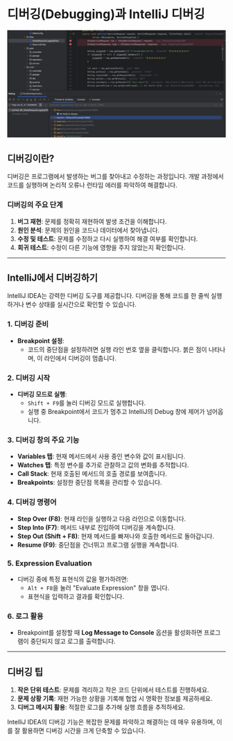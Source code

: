 # 디버깅(Debugging)과 IntelliJ 디버깅

![img.png](../img/debugging.png)

## 디버깅이란?
디버깅은 프로그램에서 발생하는 버그를 찾아내고 수정하는 과정입니다. 개발 과정에서 코드를 실행하며 논리적 오류나 런타임 에러를 파악하여 해결합니다.

### 디버깅의 주요 단계
1. **버그 재현**: 문제를 정확히 재현하여 발생 조건을 이해합니다.
2. **원인 분석**: 문제의 원인을 코드나 데이터에서 찾아냅니다.
3. **수정 및 테스트**: 문제를 수정하고 다시 실행하여 해결 여부를 확인합니다.
4. **회귀 테스트**: 수정이 다른 기능에 영향을 주지 않았는지 확인합니다.

---

## IntelliJ에서 디버깅하기

IntelliJ IDEA는 강력한 디버깅 도구를 제공합니다. 디버깅을 통해 코드를 한 줄씩 실행하거나 변수 상태를 실시간으로 확인할 수 있습니다.

### 1. 디버깅 준비
- **Breakpoint 설정**:
    - 코드의 중단점을 설정하려면 실행 라인 번호 옆을 클릭합니다. 붉은 점이 나타나며, 이 라인에서 디버깅이 멈춥니다.

### 2. 디버깅 시작
- **디버깅 모드로 실행**:
    - `Shift + F9`를 눌러 디버깅 모드로 실행합니다.
    - 실행 중 Breakpoint에서 코드가 멈추고 IntelliJ의 Debug 창에 제어가 넘어옵니다.

### 3. 디버깅 창의 주요 기능
- **Variables 탭**: 현재 메서드에서 사용 중인 변수와 값이 표시됩니다.
- **Watches 탭**: 특정 변수를 추가로 관찰하고 값의 변화를 추적합니다.
- **Call Stack**: 현재 호출된 메서드의 호출 경로를 보여줍니다.
- **Breakpoints**: 설정한 중단점 목록을 관리할 수 있습니다.

### 4. 디버깅 명령어
- **Step Over (F8)**: 현재 라인을 실행하고 다음 라인으로 이동합니다.
- **Step Into (F7)**: 메서드 내부로 진입하여 디버깅을 계속합니다.
- **Step Out (Shift + F8)**: 현재 메서드를 빠져나와 호출한 메서드로 돌아갑니다.
- **Resume (F9)**: 중단점을 건너뛰고 프로그램 실행을 계속합니다.

### 5. Expression Evaluation
- 디버깅 중에 특정 표현식의 값을 평가하려면:
    - `Alt + F8`을 눌러 "Evaluate Expression" 창을 엽니다.
    - 표현식을 입력하고 결과를 확인합니다.

### 6. 로그 활용
- Breakpoint를 설정할 때 **Log Message to Console** 옵션을 활성화하면 프로그램이 중단되지 않고 로그를 출력합니다.

---

## 디버깅 팁
1. **작은 단위 테스트**: 문제를 격리하고 작은 코드 단위에서 테스트를 진행하세요.
2. **문제 상황 기록**: 재현 가능한 상황을 기록해 협업 시 명확한 정보를 제공하세요.
3. **디버그 메시지 활용**: 적절한 로그를 추가해 실행 흐름을 추적하세요.

IntelliJ IDEA의 디버깅 기능은 복잡한 문제를 파악하고 해결하는 데 매우 유용하며, 이를 잘 활용하면 디버깅 시간을 크게 단축할 수 있습니다.